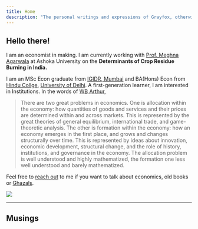 ```yaml
---
title: Home
description: "The personal writings and expressions of Grayfox, otherwise known as you too and everyone else. It is a loving and silly place."
---
```


## Hello there!


I am an economist in making. I am currently working with [Prof. Meghna Agarwala](https://www.ashoka.edu.in/profile/meghna-agarwala-3/) at Ashoka University on the **Determinants of Crop Residue Burning in India.**

I am an MSc Econ graduate from [IGIDR, Mumbai](http://www.igidr.ac.in/) and BA(Hons) Econ from [Hindu Collge](https://hinducollege.ac.in/), [University of Delhi](http://www.du.ac.in/). A first-generation learner, I am interested in Institutions. In the words of [WB Arthur](https://sites.santafe.edu/~wbarthur/Papers/Comp.Econ.SFI.pdf),

> There are two great problems in economics. One is allocation within the economy: how
quantities of goods and services and their prices are determined within and across markets.
This is represented by the great theories of general equilibrium, international trade, and
game-theoretic analysis. The other is formation within the economy: how an economy
emerges in the first place, and grows and changes structurally over time. This is represented
by ideas about innovation, economic development, structural change, and the role of
history, institutions, and governance in the economy. The allocation problem is well
understood and highly mathematized, the formation one less well understood and barely
mathematized.



Feel free to [reach out](mailto:azadecon@gmail.com) to me if you want to talk about economics, old books or [Ghazals](https://open.spotify.com/playlist/71X5pM17V5UQYQXsfSdwsq?si=h1SAaANRTEmCyeQvVOYWLQ&utm_source=copy-link&nd=1).


<img src="/images/partywizard.gif">

---

## Musings
